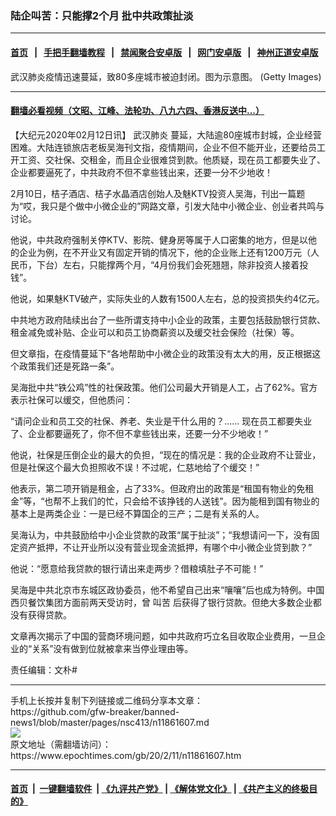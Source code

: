### 陆企叫苦：只能撑2个月 批中共政策扯淡
------------------------

#### [首页](https://github.com/gfw-breaker/banned-news1/blob/master/README.md) &nbsp;&nbsp;|&nbsp;&nbsp; [手把手翻墙教程](https://github.com/gfw-breaker/guides/wiki) &nbsp;&nbsp;|&nbsp;&nbsp; [禁闻聚合安卓版](https://github.com/gfw-breaker/bn-android) &nbsp;&nbsp;|&nbsp;&nbsp; [网门安卓版](https://github.com/oGate2/oGate) &nbsp;&nbsp;|&nbsp;&nbsp; [神州正道安卓版](https://github.com/SzzdOgate/update) 



<div><img alt="" class="aligncenter wp-post-image" src="https://i.epochtimes.com/assets/uploads/2020/02/GettyImages-1196080723-600x400.jpg"/>
<div class="red16 caption">
 武汉肺炎疫情迅速蔓延，致80多座城市被迫封闭。图为示意图。 (Getty Images)
</div>
</div><hr/>

#### [翻墙必看视频（文昭、江峰、法轮功、八九六四、香港反送中...）](http://167.172.214.107/home.html)

<div><p>
 【大纪元2020年02月12日讯】
 <ok href="https://www.epochtimes.com/gb/tag/%E6%AD%A6%E6%B1%89%E8%82%BA%E7%82%8E.html">
  武汉肺炎
 </ok>
 蔓延，大陆逾80座城市封城，企业经营困难。大陆连锁旅店老板吴海刊文指，疫情期间，企业不但不能开业，还要给员工开工资、交社保、交租金，而且企业很难贷到款。他质疑，现在员工都要失业了、企业都要逼死了，中共政府不但不拿些钱出来，还要一分不少地收！
</p>
<p>
 2月10日，桔子酒店、桔子水晶酒店创始人及魅KTV投资人吴海，刊出一篇题为“哎，我只是个做中小微企业的”网路文章，引发大陆中小微企业、创业者共鸣与讨论。
</p>
<p>
 他说，中共政府强制关停KTV、影院、健身房等属于人口密集的地方，但是以他的企业为例，在不开业又有固定开销的情况下，他的企业账上还有1200万元（人民币，下台）左右，只能撑两个月，“4月份我们会死翘翘，除非投资人接着投钱”。
</p>
<p>
 他说，如果魅KTV破产，实际失业的人数有1500人左右，总的投资损失约4亿元。
</p>
<p>
 中共地方政府陆续出台了一些所谓支持中小企业的政策，主要包括鼓励银行贷款、租金减免或补贴、企业可以和员工协商薪资以及缓交社会保险（社保）等。
</p>
<p>
 但文章指，在疫情蔓延下“各地帮助中小微企业的政策没有太大的用，反正根据这个政策我们还是死路一条”。
</p>
<p>
 吴海批中共“铁公鸡”性的社保政策。他们公司最大开销是人工，占了62%。官方表示社保可以缓交，但他质问：
</p>
<p>
 “请问企业和员工交的社保、养老、失业是干什么用的？…… 现在员工都要失业了、企业都要逼死了，你不但不拿些钱出来，还要一分不少地收！”
</p>
<p>
 他说，社保是压倒企业的最大的负担，“现在的情况是：我的企业政府不让营业，但是社保这个最大负担照收不误！不过呢，仁慈地给了个缓交！”
</p>
<p>
 他表示，第二项开销是租金，占了33%。但政府出的政策是“租国有物业的免租金”等，“也帮不上我们的忙，只会给不该挣钱的人送钱”。因为能租到国有物业的基本上是两类企业：一是已经不算国企的三产；二是有关系的人。
</p>
<p>
 吴海认为，中共鼓励给中小企业贷款的政策“属于扯淡”；“我想请问一下，没有固定资产抵押，不让开业所以没有营业现金流抵押，有哪个中小微企业贷到款？”
</p>
<p>
 他说：“愿意给我贷款的银行请出来走两步？借粮填肚子不可能！”
</p>
<p>
 吴海是中共北京市东城区政协委员，他不希望自己出来“嚷嚷”后也成为特例。中国西贝餐饮集团方面前两天受访时，曾
 <ok href="https://www.epochtimes.com/gb/tag/%E5%8F%AB%E8%8B%A6.html">
  叫苦
 </ok>
 后获得了银行贷款。但绝大多数企业都没有获得贷款。
</p>
<p>
 文章再次揭示了中国的营商环境问题，如中共政府巧立名目收取企业费用，一旦企业的“关系”没有做到位就被拿来当停业理由等。
</p>
<p>
 责任编辑：文朴#
</p>
</div>
<hr/>
手机上长按并复制下列链接或二维码分享本文章：<br/>
https://github.com/gfw-breaker/banned-news1/blob/master/pages/nsc413/n11861607.md <br/>
<a href='https://github.com/gfw-breaker/banned-news1/blob/master/pages/nsc413/n11861607.md'><img src='https://github.com/gfw-breaker/banned-news1/blob/master/pages/nsc413/n11861607.md.png'/></a> <br/>
原文地址（需翻墙访问）：https://www.epochtimes.com/gb/20/2/11/n11861607.htm


------------------------
#### [首页](https://github.com/gfw-breaker/banned-news1/blob/master/README.md) &nbsp;|&nbsp; [一键翻墙软件](https://github.com/gfw-breaker/nogfw/blob/master/README.md) &nbsp;| [《九评共产党》](https://github.com/gfw-breaker/9ping.md/blob/master/README.md#九评之一评共产党是什么) | [《解体党文化》](https://github.com/gfw-breaker/jtdwh.md/blob/master/README.md) | [《共产主义的终极目的》](https://github.com/gfw-breaker/gczydzjmd.md/blob/master/README.md)


<img src='http://gfw-breaker.win/banned-news/pages/nsc413/n11861607.md' width='0px' height='0px'/>
